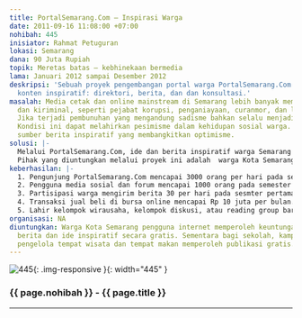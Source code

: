```yaml
---
title: PortalSemarang.Com – Inspirasi Warga
date: 2011-09-16 11:08:00 +07:00
nohibah: 445
inisiator: Rahmat Petuguran
lokasi: Semarang
dana: 90 Juta Rupiah
topik: Meretas batas – kebhinekaan bermedia
lama: Januari 2012 sampai Desember 2012
deskripsi: 'Sebuah proyek pengembangan portal warga PortalSemarang.Com yang berisi
  konten inspiratif: direktori, berita, dan dan konsultasi.'
masalah: Media cetak dan online mainstream di Semarang lebih banyak memberitakan konflik
  dan kiriminal, seperti pejabat korupsi, penganiayaan, curanmor, dan lakalantas.
  Jika terjadi pembunuhan yang mengandung sadisme bahkan selalu menjadi headline.
  Kondisi ini dapat melahirkan pesimisme dalam kehidupan sosial warga. Warga kehilangan
  sumber berita inspiratif yang membangkitkan optimisme.
solusi: |-
  Melalui PortalSemarang.Com, ide dan berita inspiratif warga Semarang disebarkan agar menginspirasi warga lain. Fasilitas media sosial dan forum yang terintegrasi berfungsi meningkatkan interaksi warga.
  Pihak yang diuntungkan melalui proyek ini adalah  warga Kota Semarang pengguna internet dengan mengakses berita dan ide inspiratif secara gratis. Sementara bagi sekolah, kampus, dinas pemerintah, pengelola tempat wisata dan tempat makan memperoleh publikasi gratis.
keberhasilan: |-
  1. Pengunjung PortalSemarang.Com mencapai 3000 orang per hari pada semseter pertama dan mencapai 10000 orang per hari pada tahun pertama.
  2. Pengguna media sosial dan forum mencapai 1000 orang pada semester pertama.
  3. Partisipasi warga mengirim berita 30 per hari pada sesmter pertama.
  4. Transaksi jual beli di bursa online mencapai Rp 10 juta per bulan.
  5. Lahir kelompok wirausaha, kelompok diskusi, atau reading group baru di Kota Semarang.
organisasi: NA
diuntungkan: Warga Kota Semarang pengguna internet memperoleh keuntungan dengan mengakses
  berita dan ide inspiratif secara gratis. Sementara bagi sekolah, kampus, dinas pemerintah,
  pengelola tempat wisata dan tempat makan memperoleh publikasi gratis.
---
```


![445](/static/img/hibahcmb/445.png){: .img-responsive }{: width="445" }

### {{ page.nohibah }} - {{ page.title }}

---
